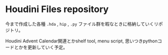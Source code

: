 # Houdini Files repository

今まで作成した各種 `.hda` , `hip` , `.py` ファイル群を暇なときに格納していくリポジトリ。

Houdini Advent Calendar関連とかshelf tool, menu script, 思いつきpythonコードとかを更新していく予定。
